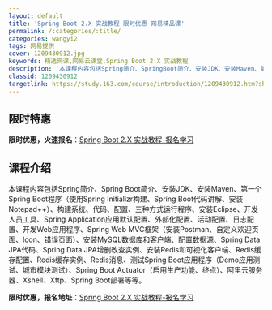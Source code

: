 ```yaml
---
layout: default
title: 'Spring Boot 2.X 实战教程-限时优惠-网易精品课'
permalink: /:categories/:title/
categories: wangyi2
tags: 网易提供
cover: 1209430912.jpg
keywords: 精选网课,网易云课堂,Spring Boot 2.X 实战教程
description: '本课程内容包括Spring简介、SpringBoot简介、安装JDK、安装Maven、第一个SpringBoot程序（使'
classid: 1209430912
targetlink: https://study.163.com/course/introduction/1209430912.htm?share=1&shareId=1025206652&utm_campaign=share&utm_medium=iphoneShare&utm_source=&utm_u=1025206652
---
```


## 限时特惠

**限时优惠，火速报名**：[Spring Boot 2.X 实战教程-报名学习](https://study.163.com/course/introduction/1209430912.htm?share=1&shareId=1025206652&utm_campaign=share&utm_medium=iphoneShare&utm_source=&utm_u=1025206652)

## 课程介绍

本课程内容包括Spring简介、Spring Boot简介、安装JDK、安装Maven、第一个Spring Boot程序（使用Spring Initializr构建、Spring Boot代码讲解、安装Notepad++）、构建系统、代码、配置、三种方式运行程序、安装Eclipse、开发人员工具、Spring Application应用默认配置、外部化配置、活动配置、日志配置、开发Web应用程序、Spring Web MVC框架（安装Postman、自定义欢迎页面、Icon、错误页面）、安装MySQL数据库和客户端、配置数据源、Spring Data JPA代码、Spring Data JPA增删改查实例、安装Redis和可视化客户端、Redis缓存配置、Redis缓存实例、Redis消息、测试Spring Boot应用程序（Demo应用测试、城市模块测试）、Spring Boot Actuator（启用生产功能、终点）、阿里云服务器、Xshell、Xftp、Spring Boot部署等等。

**限时优惠，报名地址**：[Spring Boot 2.X 实战教程-报名学习](https://study.163.com/course/introduction/1209430912.htm?share=1&shareId=1025206652&utm_campaign=share&utm_medium=iphoneShare&utm_source=&utm_u=1025206652)

